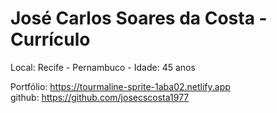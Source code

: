 # José Carlos Soares da Costa - Currículo

Local: Recife - Pernambuco - Idade: 45 anos

Portfólio: https://tourmaline-sprite-1aba02.netlify.app  
github: https://github.com/josecscosta1977
